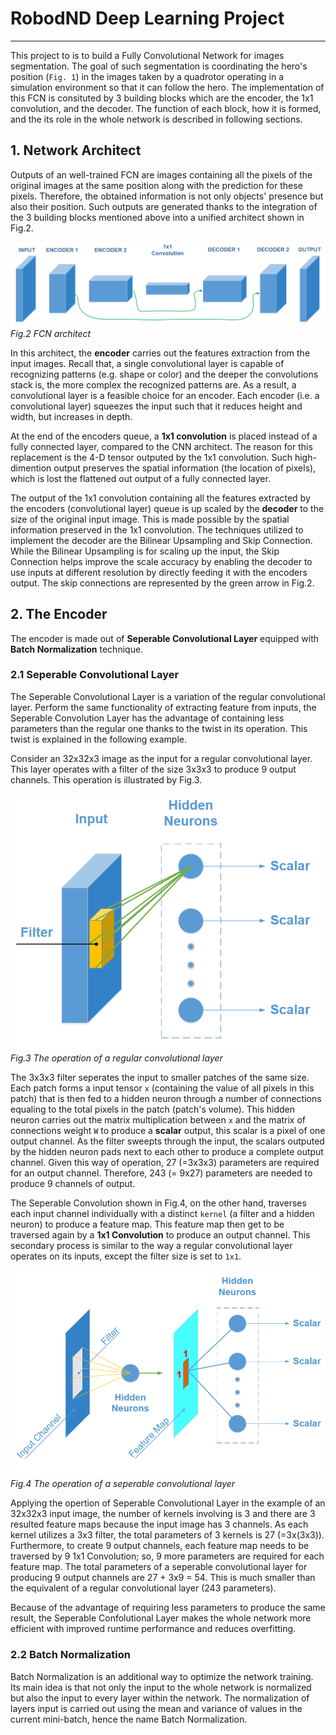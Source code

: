 # RobodND Deep Learning Project

---

[//]: # (Image References)
[img2]: ./misc/FCN_architect.PNG
[img3]: ./misc/regular_conv.PNG
[img4]: ./misc/seperable_Conv.PNG

This project to is to build a Fully Convolutional Network for images segmentation. The goal of such segmentation is coordinating the hero's position (`Fig. 1`) in the images taken by a quadrotor operating in a simulation environment so that it can follow the hero. The implementation of this FCN is consituted by 3 building blocks which are the encoder, the 1x1 convolution, and the decoder. The function of each block, how it is formed, and the its role in the whole network is described in following sections. 

## 1. Network Architect
Outputs of an well-trained FCN are images containing all the pixels of the original images at the same position along with the prediction for these pixels. Therefore, the obtained information is not only objects' presence but also their position. Such outputs are generated thanks to the integration of the 3 building blocks mentioned above into a unified architect shown in Fig.2.

![alt text][img2]
*Fig.2 FCN architect*

In this architect, the **encoder** carries out the features extraction from the input images. Recall that, a single convolutional layer is capable of recognizing patterns (e.g. shape or color) and the deeper the convolutions stack is, the more complex the recognized patterns are. As a result, a convolutional layer is a feasible choice for an encoder. Each encoder (i.e. a convolutional layer) squeezes the input such that it reduces height and width, but increases in depth.  

At the end of the encoders queue, a **1x1 convolution** is placed instead of a fully connected layer, compared to the CNN architect. The reason for this replacement is the 4-D tensor outputed by the 1x1 convolution. Such high-dimention output preserves the spatial information (the location of pixels), which is lost the flattened out output of a fully connected layer.    

The output of the 1x1 convolution containing all the features extracted by the encoders (convolutional layer) queue is up scaled by the **decoder** to the size of the original input image. This is made possible by the spatial information preserved in the 1x1 convolution. The techniques utilized to implement the decoder are the Bilinear Upsampling and Skip Connection. While the Bilinear Upsampling is for scaling up the input, the Skip Connection helps improve the scale accuracy by enabling the decoder to use inputs at different resolution by directly feeding it with the encoders output. The skip connections are represented by the green arrow in Fig.2.

## 2. The Encoder

The encoder is made out of **Seperable Convolutional Layer** equipped with **Batch Normalization** technique.

### 2.1 Seperable Convolutional Layer

The Seperable Convolutional Layer is a variation of the regular convolutional layer. Perform the same functionality of extracting feature from inputs, the Seperable Convolution Layer has the advantage of containing less parameters than the regular one thanks to the twist in its operation. This twist is explained in the following example.

Consider an 32x32x3 image as the input for a regular convolutional layer. This layer operates with a filter of the size 3x3x3 to produce 9 output channels. This operation is illustrated by Fig.3.      

![alt text][img3]
*Fig.3 The operation of a regular convolutional layer*

The 3x3x3 filter seperates the input to smaller patches of the same size. Each patch forms a input tensor `x` (containing the value of all pixels in this patch) that is then fed to a hidden neuron through a number of connections equaling to the total pixels in the patch (patch's volume). This hidden neuron carries out the matrix multiplication between `x` and the matrix of connections weight `W` to produce a **scalar** output, this scalar is a pixel of one output channel. As the filter sweepts through the input, the scalars outputed by the hidden neuron pads next to each other to produce a complete output channel. Given this way of operation, 27 (=3x3x3) parameters are required for an output channel. Therefore, 243 (= 9x27) parameters are needed to produce 9 channels of output.

The Seperable Convolution shown in Fig.4, on the other hand, traverses each input channel individually with a distinct `kernel` (a filter and a hidden neuron) to produce a feature map. This feature map then get to be traversed again by a **1x1 Convolution** to produce an output channel. This secondary process is similar to the way a regular convolutional layer operates on its inputs, except the filter size is set to `1x1`. 

![alt text][img4]
*Fig.4 The operation of a seperable convolutional layer*   

Applying the opertion of Seperable Convolutional Layer in the example of an 32x32x3 input image, the number of kernels involving is 3 and there are 3 resulted feature maps because the input image has 3 channels. As each kernel utilizes a 3x3 filter, the total parameters of 3 kernels is 27 (=3x(3x3)). Furthermore, to create 9 output channels, each feature map needs to be traversed by 9 1x1 Convolution; so, 9 more parameters are required for each feature map. The total parameters of a seperable convolutional layer for producing 9 output channels are 27 + 3x9 = 54. This is much smaller than the equivalent of a regular convolutional layer (243 parameters).      

Because of the advantage of requiring less parameters to produce the same result, the Seperable Confolutional Layer makes the whole network more efficient with improved runtime performance and reduces overfitting.

### 2.2 Batch Normalization

Batch Normalization is an additional way to optimize the network training. Its main idea is that not only the input to the whole network is normalized but also the input to every layer within the network. The normalization of layers input is carried out using the mean and variance of values in the current mini-batch, hence the name Batch Normalization.  
